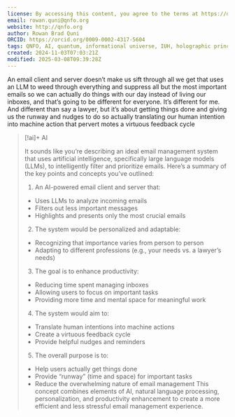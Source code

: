 ```yaml
---
license: By accessing this content, you agree to the terms at https://qnfo.org/LICENSE
email: rowan.quni@qnfo.org
website: http://qnfo.org
author: Rowan Brad Quni
ORCID: https://orcid.org/0009-0002-4317-5604
tags: QNFO, AI, quantum, informational universe, IUH, holographic principle
created: 2024-11-03T07:03:21Z
modified: 2025-03-08T09:39:28Z
---
```


An email client and server doesn’t make us sift through all we get that uses an LLM to weed through everything and suppress all but the most important emails so we can actually do things with our day instead of living our inboxes, and that’s going to be different for everyone. It’s different for me. And different than say a lawyer, but it’s about getting things done and giving us the runway and nudges to do so actually translating our human intention into machine action that pervert motes a virtuous feedback cycle

> [!ai]+ AI
>
> It sounds like you’re describing an ideal email management system that uses artificial intelligence, specifically large language models (LLMs), to intelligently filter and prioritize emails. Here’s a summary of the key points and concepts you’ve outlined:
> 1. An AI-powered email client and server that:
> - Uses LLMs to analyze incoming emails
> - Filters out less important messages
> - Highlights and presents only the most crucial emails
> 2. The system would be personalized and adaptable:
> - Recognizing that importance varies from person to person
> - Adapting to different professions (e.g., your needs vs. a lawyer’s needs)
> 3. The goal is to enhance productivity:
> - Reducing time spent managing inboxes
> - Allowing users to focus on important tasks
> - Providing more time and mental space for meaningful work
> 4. The system would aim to:
> - Translate human intentions into machine actions
> - Create a virtuous feedback cycle
> - Provide helpful nudges and reminders
> 5. The overall purpose is to:
> - Help users actually get things done
> - Provide “runway” (time and space) for important tasks
> - Reduce the overwhelming nature of email management
> This concept combines elements of AI, natural language processing, personalization, and productivity enhancement to create a more efficient and less stressful email management experience.
